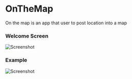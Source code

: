 # OnTheMap
On the map is an app that user to post location into a map 

### Welcome Screen
![Screenshot](welcomeScreen.png)

### Example 
![Screenshot](example.png)
